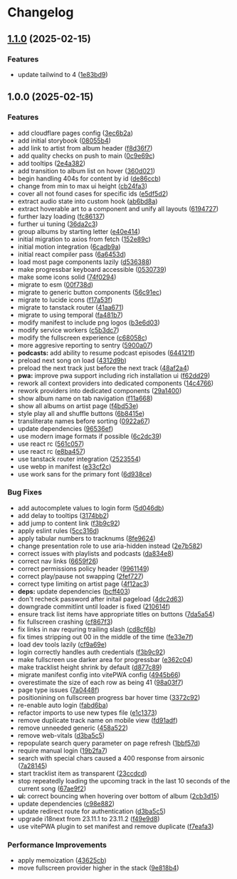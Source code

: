 # Changelog

## [1.1.0](https://github.com/AnthonyPorthouse/react-airsonic/compare/v1.0.0...v1.1.0) (2025-02-15)


### Features

* update tailwind to 4 ([1e83bd9](https://github.com/AnthonyPorthouse/react-airsonic/commit/1e83bd9a6f2ba8c033f387be012e49c5763d013c))

## 1.0.0 (2025-02-15)


### Features

* add cloudflare pages config ([3ec6b2a](https://github.com/AnthonyPorthouse/react-airsonic/commit/3ec6b2a5d3fa5c9cac2b5d6bfce3a92ce9fb9648))
* add initial storybook ([08055b4](https://github.com/AnthonyPorthouse/react-airsonic/commit/08055b418a11ca032d7e26c2db5cf24881394513))
* add link to artist from album header ([f8d36f7](https://github.com/AnthonyPorthouse/react-airsonic/commit/f8d36f730e5079fcf02d03d3a42077a13ebec4e5))
* add quality checks on push to main ([0c9e69c](https://github.com/AnthonyPorthouse/react-airsonic/commit/0c9e69c9afa93241534565632c6ca2b8862bfb84))
* add tooltips ([2e4a382](https://github.com/AnthonyPorthouse/react-airsonic/commit/2e4a382f2cdad48593475a350b4281a1ae0c27e7))
* add transition to album list on hover ([360d021](https://github.com/AnthonyPorthouse/react-airsonic/commit/360d02179e82cb63769475a3b4a92be179f493c4))
* begin handling 404s for content by id ([de86ccb](https://github.com/AnthonyPorthouse/react-airsonic/commit/de86ccbb0bf6e5d073e56e770e8cf30f2d7399ce))
* change from min to max ui height ([cb24fa3](https://github.com/AnthonyPorthouse/react-airsonic/commit/cb24fa367973472b88b82424a766806250266ec6))
* cover all not found cases for specific ids ([e5df5d2](https://github.com/AnthonyPorthouse/react-airsonic/commit/e5df5d240cf7f77a6c5542dc27a5b3fcc2c8cb98))
* extract audio state into custom hook ([ab6bd8a](https://github.com/AnthonyPorthouse/react-airsonic/commit/ab6bd8aecb05c96a8d107555a49c274f311b95bc))
* extract hoverable art to a component and unify all layouts ([6194727](https://github.com/AnthonyPorthouse/react-airsonic/commit/6194727bc18de556e8ab1bff78e9e483f9262fe8))
* further lazy loading ([fc86137](https://github.com/AnthonyPorthouse/react-airsonic/commit/fc861374e80d256d0453331da396a536ddaa79dc))
* further ui tuning ([36da2c3](https://github.com/AnthonyPorthouse/react-airsonic/commit/36da2c3e4a9d37d7f52afa9dcd0be94d1931e844))
* group albums by starting letter ([e40e414](https://github.com/AnthonyPorthouse/react-airsonic/commit/e40e414e398d337e2b9581f23e9dc98631e28a1c))
* initial migration to axios from fetch ([152e89c](https://github.com/AnthonyPorthouse/react-airsonic/commit/152e89cf8fe796be4a02400979c8f6494fbce412))
* initial motion integration ([6cadb9a](https://github.com/AnthonyPorthouse/react-airsonic/commit/6cadb9a3c275273ef5ffcd2897cb3e5f8d94c013))
* initial react compiler pass ([6a6453d](https://github.com/AnthonyPorthouse/react-airsonic/commit/6a6453d31a94e5f0f91e20bcc86e05f54b01f657))
* load most page components lazily ([d536388](https://github.com/AnthonyPorthouse/react-airsonic/commit/d536388c8c42a8479f428c4fb928e62b0f1cf206))
* make progressbar keyboard accessible ([0530739](https://github.com/AnthonyPorthouse/react-airsonic/commit/05307393bd2689d6f60a67e1d15ae33bb6be212a))
* make some icons solid ([74f0294](https://github.com/AnthonyPorthouse/react-airsonic/commit/74f02948f0af76f5eb461f227dafc4d51cfefa9f))
* migrate to esm ([00f738d](https://github.com/AnthonyPorthouse/react-airsonic/commit/00f738dd9cbe46798779c80f539b3e9089cb2e3e))
* migrate to generic button components ([56c91ec](https://github.com/AnthonyPorthouse/react-airsonic/commit/56c91ec713b044975adbf22155ee2bc31c96dfb6))
* migrate to lucide icons ([f17a53f](https://github.com/AnthonyPorthouse/react-airsonic/commit/f17a53f84c5ea6b4426c8d135a32eaa4b704f7cb))
* migrate to tanstack router ([41aa671](https://github.com/AnthonyPorthouse/react-airsonic/commit/41aa671a15816e76a55def8cccbf238494a117e9))
* migrate to using temporal ([fa481b7](https://github.com/AnthonyPorthouse/react-airsonic/commit/fa481b76200b029038ce529fe73ade2adf3b7bbe))
* modify manifest to include png logos ([b3e6d03](https://github.com/AnthonyPorthouse/react-airsonic/commit/b3e6d030558109b995243db582ab4dc7617aa1e9))
* modify service workers ([c5b3dc7](https://github.com/AnthonyPorthouse/react-airsonic/commit/c5b3dc72c7a0e2cf3fe773500c51c3fcda6c37d2))
* modify the fullscreen experience ([c68058c](https://github.com/AnthonyPorthouse/react-airsonic/commit/c68058c7717cc14d9a699d3192085a624a20abe1))
* more aggresive reporting to sentry ([5900a07](https://github.com/AnthonyPorthouse/react-airsonic/commit/5900a07a0d16aa4354a968a86c18259ac606d040))
* **podcasts:** add ability to resume podcast episodes ([644121f](https://github.com/AnthonyPorthouse/react-airsonic/commit/644121f22a5f23bd45efb59f09e5518413dc2735))
* preload next song on load ([4312d9b](https://github.com/AnthonyPorthouse/react-airsonic/commit/4312d9beaeba3e36a17ea58acb7d59c355019a0a))
* preload the next track just before the next track ([48af2a4](https://github.com/AnthonyPorthouse/react-airsonic/commit/48af2a42a730f97496c4d6eeaac6001d2f3fb639))
* **pwa:** improve pwa support including rich installation ui ([f62dd29](https://github.com/AnthonyPorthouse/react-airsonic/commit/f62dd29dffc42e05ccaf77589ac2653ea32b64e9))
* rework all context providers into dedicated components ([14c4766](https://github.com/AnthonyPorthouse/react-airsonic/commit/14c47662f3e5c9b12b92c6ea3d3108afaecaa035))
* rework providers into dedicated components ([29a1400](https://github.com/AnthonyPorthouse/react-airsonic/commit/29a1400df491b2ab163c896643d1c6ae4b6ac1b4))
* show album name on tab navigation ([f11a668](https://github.com/AnthonyPorthouse/react-airsonic/commit/f11a668e4a3aae4f5d2152ef04a4ca38aad02a07))
* show all albums on artist page ([f4bd53e](https://github.com/AnthonyPorthouse/react-airsonic/commit/f4bd53e2da49a31c8947625e7b35f1b34b312f93))
* style play all and shuffle buttons ([6b8415e](https://github.com/AnthonyPorthouse/react-airsonic/commit/6b8415e4fd3d1e048d763baf1978b4ac922a9e6f))
* transliterate names before sorting ([0922a67](https://github.com/AnthonyPorthouse/react-airsonic/commit/0922a67dccb7e6e83e6f7dada67a6dd90c9c7fa6))
* update dependencies ([96536ef](https://github.com/AnthonyPorthouse/react-airsonic/commit/96536ef4e662a1444b991958770d318b20b0cff7))
* use modern image formats if possible ([6c2dc39](https://github.com/AnthonyPorthouse/react-airsonic/commit/6c2dc3914375d816d25d84b506315d11285c3925))
* use react rc ([561c057](https://github.com/AnthonyPorthouse/react-airsonic/commit/561c057c02c46db416ac3bbbd28acccb3aa69235))
* use react rc ([e8ba457](https://github.com/AnthonyPorthouse/react-airsonic/commit/e8ba457304430bfa31c3e6276cb18b3366bea047))
* use tanstack router integration ([2523554](https://github.com/AnthonyPorthouse/react-airsonic/commit/2523554d90a3f5de3fda8e6fa241720f82357a73))
* use webp in manifest ([e33cf2c](https://github.com/AnthonyPorthouse/react-airsonic/commit/e33cf2cfd79dea9e5b32a77ff43bcea8effd2ad1))
* use work sans for the primary font ([6d938ce](https://github.com/AnthonyPorthouse/react-airsonic/commit/6d938ced3c2ae60e905ea325debe6290c17613a9))


### Bug Fixes

* add autocomplete values to login form ([5d046db](https://github.com/AnthonyPorthouse/react-airsonic/commit/5d046dba523dd802b604ff3ec9d3644198cf65c0))
* add delay to tooltips ([3174bb2](https://github.com/AnthonyPorthouse/react-airsonic/commit/3174bb224ef7c60e401e49affdea5f3a3bda1662))
* add jump to content link ([f3b9c92](https://github.com/AnthonyPorthouse/react-airsonic/commit/f3b9c925a8bf20c1c0655083b66c51dba6a26c65))
* apply eslint rules ([5cc316d](https://github.com/AnthonyPorthouse/react-airsonic/commit/5cc316d87f4c2ef48e51d4baaf3bb7b9539e2b00))
* apply tabular numbers to tracknums ([8fe9624](https://github.com/AnthonyPorthouse/react-airsonic/commit/8fe9624a08992098d429c82b60a6f9ef5c425c30))
* change presentation role to use aria-hidden instead ([2e7b582](https://github.com/AnthonyPorthouse/react-airsonic/commit/2e7b582d40a0665e0ecd24da49c5b91944fbd123))
* correct issues with playlists and podcasts ([da834e8](https://github.com/AnthonyPorthouse/react-airsonic/commit/da834e82bccd212066756f0263c7b8eac8e33685))
* correct nav links ([6659f26](https://github.com/AnthonyPorthouse/react-airsonic/commit/6659f26b6d5542de50c47bc0c4cb9410757018d5))
* correct permissions policy header ([9961149](https://github.com/AnthonyPorthouse/react-airsonic/commit/99611495c76d985f16c5ba6b6704357401269f2b))
* correct play/pause not swapping ([2fef727](https://github.com/AnthonyPorthouse/react-airsonic/commit/2fef727bdde29d52d7713b02a7b48d6bcdaa8c9c))
* correct type limiting on artist page ([4f12ac3](https://github.com/AnthonyPorthouse/react-airsonic/commit/4f12ac3518a4dbb24b70a2bcf94ff233716c982c))
* **deps:** update dependencies ([bcff403](https://github.com/AnthonyPorthouse/react-airsonic/commit/bcff403f1273f92aa113d4c13d893365f7a3412f))
* don't recheck password after initail pageload ([4dc2d63](https://github.com/AnthonyPorthouse/react-airsonic/commit/4dc2d63bbc293b3746d73fc6774054a943850db0))
* downgrade commitlint until loader is fixed ([210614f](https://github.com/AnthonyPorthouse/react-airsonic/commit/210614fdaf750e59bbcb2c2303e783f740a52894))
* ensure track list items have appropriate titles on buttons ([7da5a54](https://github.com/AnthonyPorthouse/react-airsonic/commit/7da5a545a6c3bc43e9e097f880c584d4efa9ca2e))
* fix fullscreen crashing ([cf867f3](https://github.com/AnthonyPorthouse/react-airsonic/commit/cf867f31c39b2b8bbc6c95389c3397a1ce946437))
* fix links in nav requring trailing slash ([cd8cf6b](https://github.com/AnthonyPorthouse/react-airsonic/commit/cd8cf6b32f916fcc8426ffff195ebd5debfb4d82))
* fix times stripping out 00 in the middle of the time ([fe33e7f](https://github.com/AnthonyPorthouse/react-airsonic/commit/fe33e7f255d3dd8cd9df8cda55e45a91988d6c16))
* load dev tools lazily ([cf9a69e](https://github.com/AnthonyPorthouse/react-airsonic/commit/cf9a69ea43f0134a208aa452ae180a62ccbc2d88))
* login correctly handles auth credentials ([f3b9c92](https://github.com/AnthonyPorthouse/react-airsonic/commit/f3b9c925a8bf20c1c0655083b66c51dba6a26c65))
* make fullscreen use darker area for progressbar ([e362c04](https://github.com/AnthonyPorthouse/react-airsonic/commit/e362c047f87f23d9aabe70ae061ff8ca370a3cc6))
* make tracklist height shrink by default ([d877c89](https://github.com/AnthonyPorthouse/react-airsonic/commit/d877c89060f1f63734689babf18640957f9334d0))
* migrate manifest config into vitePWA config ([4945b66](https://github.com/AnthonyPorthouse/react-airsonic/commit/4945b6634b49fa04606eec4440f87aadeb1c7f1b))
* overestimate the size of each row as being 41 ([98a03f7](https://github.com/AnthonyPorthouse/react-airsonic/commit/98a03f72ac25c9f2ecd8afb706d48dde911b726c))
* page type issues ([7a0448f](https://github.com/AnthonyPorthouse/react-airsonic/commit/7a0448fec37f2d484cfbf60a56da71d3182bbe2f))
* positionining on fullscreen progress bar hover time ([3372c92](https://github.com/AnthonyPorthouse/react-airsonic/commit/3372c922169e8f0863c6d97bff9d39eff91bbb9a))
* re-enable auto login ([fabd6ba](https://github.com/AnthonyPorthouse/react-airsonic/commit/fabd6ba10cc5fcb18b2cca42214d0ba7f12b1558))
* refactor imports to use new types file ([e1c1373](https://github.com/AnthonyPorthouse/react-airsonic/commit/e1c1373ae82bf8a431d765a64c409ee249ea81a5))
* remove duplicate track name on mobile view ([fd91adf](https://github.com/AnthonyPorthouse/react-airsonic/commit/fd91adff85695b0fcde8905238b8021734046619))
* remove unneeded generic ([458a522](https://github.com/AnthonyPorthouse/react-airsonic/commit/458a5228041c8508a46589ae44a5802e01a76e91))
* remove web-vitals ([d3ba5c5](https://github.com/AnthonyPorthouse/react-airsonic/commit/d3ba5c59fbc6822ecffd9e052e3ab1548a58c3a1))
* repopulate search query parameter on page refresh ([1bbf57d](https://github.com/AnthonyPorthouse/react-airsonic/commit/1bbf57d658053803e077896101f93d4f0c1a50da))
* require manual login ([19b2fa7](https://github.com/AnthonyPorthouse/react-airsonic/commit/19b2fa7b95e4fc039abb130e14a580729d0dcbf9))
* search with special chars caused a 400 response from airsonic ([7a28145](https://github.com/AnthonyPorthouse/react-airsonic/commit/7a281450316471ca6d3c18d2c917cf523f06d9a5))
* start tracklist item as transparent ([23ccdcd](https://github.com/AnthonyPorthouse/react-airsonic/commit/23ccdcd96ea465756884ddcb078fea524d276a76))
* stop repeatedly loading the upcoming track in the last 10 seconds of the current song ([67ae9f2](https://github.com/AnthonyPorthouse/react-airsonic/commit/67ae9f27e33fb888281535e31d557aabba3a4cdb))
* **ui:** correct bouncing when hovering over bottom of album ([2cb3d15](https://github.com/AnthonyPorthouse/react-airsonic/commit/2cb3d153bdeb78943b51edd4806d52650244f588))
* update dependencies ([c98e882](https://github.com/AnthonyPorthouse/react-airsonic/commit/c98e8820bd1d1c1c10741f9bc99b86c5069118d2))
* update redirect route for authentication ([d3ba5c5](https://github.com/AnthonyPorthouse/react-airsonic/commit/d3ba5c59fbc6822ecffd9e052e3ab1548a58c3a1))
* upgrade i18next from 23.11.1 to 23.11.2 ([f49e9d8](https://github.com/AnthonyPorthouse/react-airsonic/commit/f49e9d82f384253ea05453dff7d9c37a41bf7c61))
* use vitePWA plugin to set manifest and remove duplicate ([f7eafa3](https://github.com/AnthonyPorthouse/react-airsonic/commit/f7eafa35834b34d2c7a0cd7f358a53b3958799a4))


### Performance Improvements

* apply memoization ([43625cb](https://github.com/AnthonyPorthouse/react-airsonic/commit/43625cb73b6527e1c71e926630ace8d6c6a9c6bf))
* move fullscreen provider higher in the stack ([9e818b4](https://github.com/AnthonyPorthouse/react-airsonic/commit/9e818b4b4f9b168ee85e439509373f4c84953ec7))
